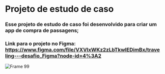 # Projeto de estudo de caso
### Esse projeto de estudo de caso foi desenvolvido para criar um app de compra de passagens;
### Link para o projeto no Figma: https://www.figma.com/file/VXVIxWKz2zLbTkwlEDimBx/traveling---desafio_Figma?node-id=4%3A2
![Frame 99](https://user-images.githubusercontent.com/85708747/192401828-6d7b9dd7-1fb0-4d98-a5e4-ee769169fd81.jpg)
